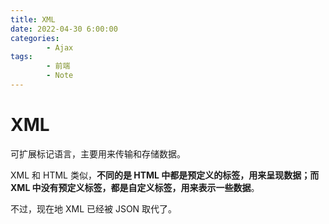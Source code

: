```yaml
---
title: XML
date: 2022-04-30 6:00:00
categories:
        - Ajax
tags:
        - 前端
        - Note
---
```


# XML

可扩展标记语言，主要用来传输和存储数据。

XML 和 HTML 类似，**不同的是 HTML 中都是预定义的标签，用来呈现数据；而 XML 中没有预定义标签，都是自定义标签，用来表示一些数据**。

不过，现在地 XML 已经被 JSON 取代了。
